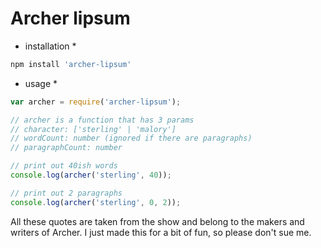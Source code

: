 Archer lipsum
=============


* installation *

``` sh
npm install 'archer-lipsum'
```

* usage *

``` js
var archer = require('archer-lipsum');

// archer is a function that has 3 params
// character: ['sterling' | 'malory']
// wordCount: number (ignored if there are paragraphs)
// paragraphCount: number

// print out 40ish words
console.log(archer('sterling', 40));

// print out 2 paragraphs
console.log(archer('sterling', 0, 2));
```


All these quotes are taken from the show and belong to the makers and writers
of Archer. I just made this for a bit of fun, so please don't sue me.

